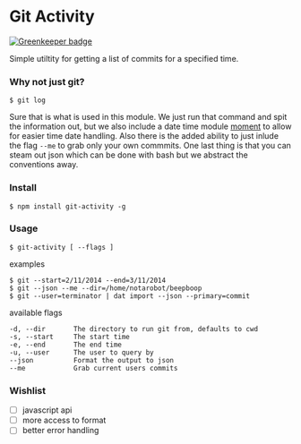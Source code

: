 # Git Activity

[![Greenkeeper badge](https://badges.greenkeeper.io/jcblw/node-git-activity.svg)](https://greenkeeper.io/)

Simple utiltity for getting a list of commits for a specified time.

### Why not just git?

    $ git log

Sure that is what is used in this module. We just run that command and spit the information out, but we also include a date time module [moment](http://momentjs.com/) to allow for easier time date handling. Also there is the added ability to just inlude the flag `--me` to grab only your own commmits. One last thing is that you can steam out json which can be done with bash but we abstract the conventions away.

### Install

    $ npm install git-activity -g

### Usage

    $ git-activity [ --flags ]
    
examples

    $ git --start=2/11/2014 --end=3/11/2014
    $ git --json --me --dir=/home/notarobot/beepboop
    $ git --user=terminator | dat import --json --primary=commit

available flags

    -d, --dir       The directory to run git from, defaults to cwd
    -s, --start     The start time 
    -e, --end       The end time
    -u, --user      The user to query by
    --json          Format the output to json
    --me            Grab current users commits 

### Wishlist

- [ ] javascript api
- [ ] more access to format
- [ ] better error handling
